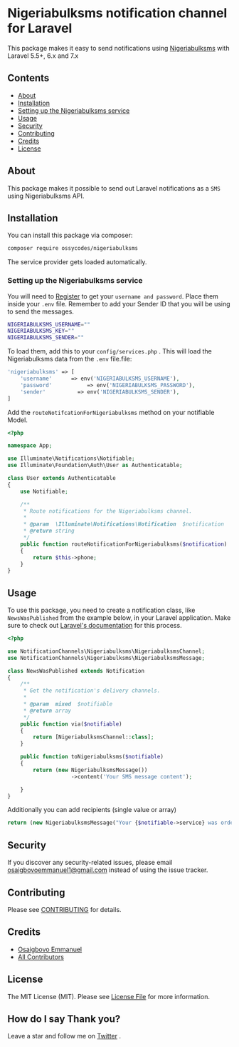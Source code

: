 # Nigeriabulksms notification channel for Laravel

This package makes it easy to send notifications using [Nigeriabulksms]('http://portal.nigeriabulksms.com/) with Laravel 5.5+, 6.x and 7.x



## Contents

- [About](#about)
- [Installation](#installation)
- [Setting up the Nigeriabulksms service](#setting-up-the-nigeriabulksms-service)
- [Usage](#usage)
- [Security](#security)
- [Contributing](#contributing)
- [Credits](#credits)
- [License](#license)

## About

This package makes it possible to send out Laravel notifications as a `SMS ` using Nigeriabulksms API.

## Installation

You can install this package via composer:

``` bash
composer require ossycodes/nigeriabulksms
```

The service provider gets loaded automatically.

### Setting up the Nigeriabulksms service

You will need to [Register](https://nigeriabulksms.com) to get your `username and password`. Place them inside your `.env` file. Remember to add your Sender ID that you will be using to send the messages. 

```bash
NIGERIABULKSMS_USERNAME=""
NIGERIABULKSMS_KEY=""
NIGERIABULKSMS_SENDER=""
```

To load them, add this to your `config/services.php` . This will load the Nigeriabulksms  data from the `.env` file.file:

```php
'nigeriabulksms' => [
    'username'      => env('NIGERIABULKSMS_USERNAME'),
    'password'           => env('NIGERIABULKSMS_PASSWORD'),
    'sender'          => env('NIGERIABULKSMS_SENDER'),
]
```

Add the `routeNotifcationForNigeriabulksms` method on your notifiable Model.

```php
<?php

namespace App;

use Illuminate\Notifications\Notifiable;
use Illuminate\Foundation\Auth\User as Authenticatable;

class User extends Authenticatable
{
    use Notifiable;

    /**
     * Route notifications for the Nigeriabulksms channel.
     *
     * @param  \Illuminate\Notifications\Notification  $notification
     * @return string
     */
    public function routeNotificationForNigeriabulksms($notification)
    {
        return $this->phone;
    }
}
```


## Usage


To use this package, you need to create a notification class, like `NewsWasPublished` from the example below, in your Laravel application. Make sure to check out [Laravel's documentation](https://laravel.com/docs/master/notifications) for this process.


```php
<?php

use NotificationChannels\Nigeriabulksms\NigeriabulksmsChannel;
use NotificationChannels\Nigeriabulksms\NigeriabulksmsMessage;

class NewsWasPublished extends Notification
{
    /**
     * Get the notification's delivery channels.
     *
     * @param  mixed  $notifiable
     * @return array
     */
    public function via($notifiable)
    {
        return [NigeriabulksmsChannel::class];
    }

    public function toNigeriabulksms($notifiable)
    {
		return (new NigeriabulksmsMessage())
                    ->content('Your SMS message content');

    }
}
```

Additionally you can add recipients (single value or array)

``` php
return (new NigeriabulksmsMessage("Your {$notifiable->service} was ordered!"))->setRecipients($recipients);
```


## Security

If you discover any security-related issues, please email osaigbovoemmanuel1@gmail.com instead of using the issue tracker.

## Contributing

Please see [CONTRIBUTING](CONTRIBUTING.md) for details.

## Credits

- [Osaigbovo Emmanuel](https://github.com/ossycodes)
- [All Contributors](../../contributors)

## License

The MIT License (MIT). Please see [License File](LICENSE.md) for more information.

## How do I say Thank you?

Leave a star and follow me on [Twitter](https://twitter.com/ossycodes) .
